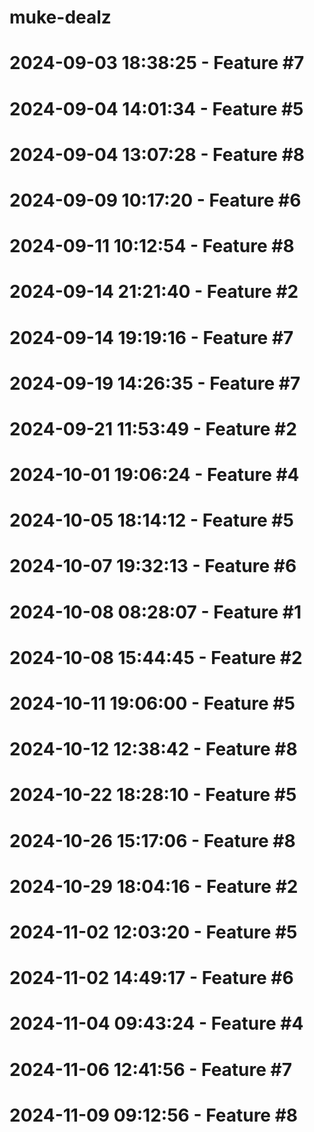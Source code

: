 ﻿# muke-dealz
# 2024-09-03 18:38:25 - Feature #7
# 2024-09-04 14:01:34 - Feature #5
# 2024-09-04 13:07:28 - Feature #8
# 2024-09-09 10:17:20 - Feature #6
# 2024-09-11 10:12:54 - Feature #8
# 2024-09-14 21:21:40 - Feature #2
# 2024-09-14 19:19:16 - Feature #7
# 2024-09-19 14:26:35 - Feature #7
# 2024-09-21 11:53:49 - Feature #2
# 2024-10-01 19:06:24 - Feature #4
# 2024-10-05 18:14:12 - Feature #5
# 2024-10-07 19:32:13 - Feature #6
# 2024-10-08 08:28:07 - Feature #1
# 2024-10-08 15:44:45 - Feature #2
# 2024-10-11 19:06:00 - Feature #5
# 2024-10-12 12:38:42 - Feature #8
# 2024-10-22 18:28:10 - Feature #5
# 2024-10-26 15:17:06 - Feature #8
# 2024-10-29 18:04:16 - Feature #2
# 2024-11-02 12:03:20 - Feature #5
# 2024-11-02 14:49:17 - Feature #6
# 2024-11-04 09:43:24 - Feature #4
# 2024-11-06 12:41:56 - Feature #7
# 2024-11-09 09:12:56 - Feature #8
